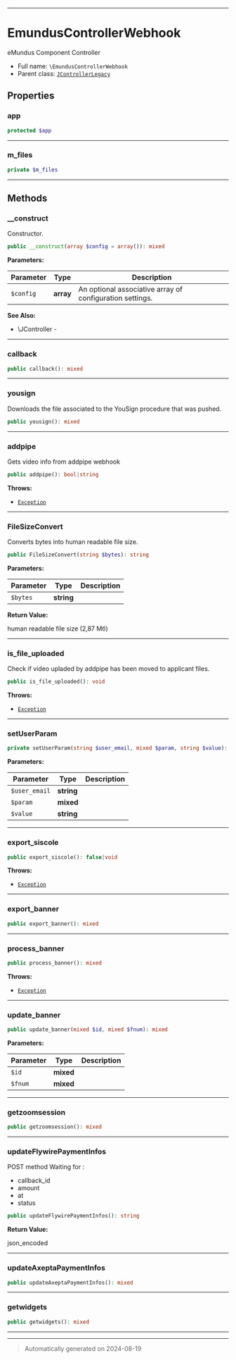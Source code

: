 ***

# EmundusControllerWebhook

eMundus Component Controller



* Full name: `\EmundusControllerWebhook`
* Parent class: [`JControllerLegacy`](./JControllerLegacy.md)



## Properties


### app



```php
protected $app
```






***

### m_files



```php
private $m_files
```






***

## Methods


### __construct

Constructor.

```php
public __construct(array $config = array()): mixed
```








**Parameters:**

| Parameter | Type | Description |
|-----------|------|-------------|
| `$config` | **array** | An optional associative array of configuration settings. |





**See Also:**

* \JController - 

***

### callback



```php
public callback(): mixed
```












***

### yousign

Downloads the file associated to the YouSign procedure that was pushed.

```php
public yousign(): mixed
```












***

### addpipe

Gets video info from addpipe webhook

```php
public addpipe(): bool|string
```











**Throws:**

- [`Exception`](./Exception.md)



***

### FileSizeConvert

Converts bytes into human readable file size.

```php
public FileSizeConvert(string $bytes): string
```








**Parameters:**

| Parameter | Type | Description |
|-----------|------|-------------|
| `$bytes` | **string** |  |


**Return Value:**

human readable file size (2,87 Мб)




***

### is_file_uploaded

Check if video upladed by addpipe has been moved to applicant files.

```php
public is_file_uploaded(): void
```











**Throws:**

- [`Exception`](./Exception.md)



***

### setUserParam



```php
private setUserParam(string $user_email, mixed $param, string $value): bool
```








**Parameters:**

| Parameter | Type | Description |
|-----------|------|-------------|
| `$user_email` | **string** |  |
| `$param` | **mixed** |  |
| `$value` | **string** |  |





***

### export_siscole



```php
public export_siscole(): false|void
```











**Throws:**

- [`Exception`](./Exception.md)



***

### export_banner



```php
public export_banner(): mixed
```












***

### process_banner



```php
public process_banner(): mixed
```











**Throws:**

- [`Exception`](./Exception.md)



***

### update_banner



```php
public update_banner(mixed $id, mixed $fnum): mixed
```








**Parameters:**

| Parameter | Type | Description |
|-----------|------|-------------|
| `$id` | **mixed** |  |
| `$fnum` | **mixed** |  |





***

### getzoomsession



```php
public getzoomsession(): mixed
```












***

### updateFlywirePaymentInfos

POST method
Waiting for :
 - callback_id
 - amount
 - at
 - status

```php
public updateFlywirePaymentInfos(): string
```









**Return Value:**

json_encoded




***

### updateAxeptaPaymentInfos



```php
public updateAxeptaPaymentInfos(): mixed
```












***

### getwidgets



```php
public getwidgets(): mixed
```












***


***
> Automatically generated on 2024-08-19
